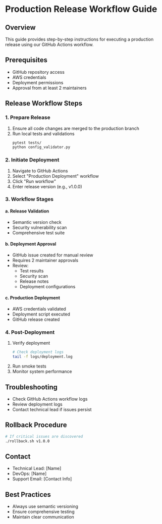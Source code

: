 # Production Release Workflow Guide

## Overview
This guide provides step-by-step instructions for executing a production release using our GitHub Actions workflow.

## Prerequisites
- GitHub repository access
- AWS credentials
- Deployment permissions
- Approval from at least 2 maintainers

## Release Workflow Steps

### 1. Prepare Release
1. Ensure all code changes are merged to the production branch
2. Run local tests and validations
   ```bash
   pytest tests/
   python config_validator.py
   ```

### 2. Initiate Deployment
1. Navigate to GitHub Actions
2. Select "Production Deployment" workflow
3. Click "Run workflow"
4. Enter release version (e.g., v1.0.0)

### 3. Workflow Stages
#### a. Release Validation
- Semantic version check
- Security vulnerability scan
- Comprehensive test suite

#### b. Deployment Approval
- GitHub issue created for manual review
- Requires 2 maintainer approvals
- Review:
  - Test results
  - Security scan
  - Release notes
  - Deployment configurations

#### c. Production Deployment
- AWS credentials validated
- Deployment script executed
- GitHub release created

### 4. Post-Deployment
1. Verify deployment
   ```bash
   # Check deployment logs
   tail -f logs/deployment.log
   ```
2. Run smoke tests
3. Monitor system performance

## Troubleshooting
- Check GitHub Actions workflow logs
- Review deployment logs
- Contact technical lead if issues persist

## Rollback Procedure
```bash
# If critical issues are discovered
./rollback.sh v1.0.0
```

## Contact
- Technical Lead: [Name]
- DevOps: [Name]
- Support Email: [Contact Info]

## Best Practices
- Always use semantic versioning
- Ensure comprehensive testing
- Maintain clear communication
